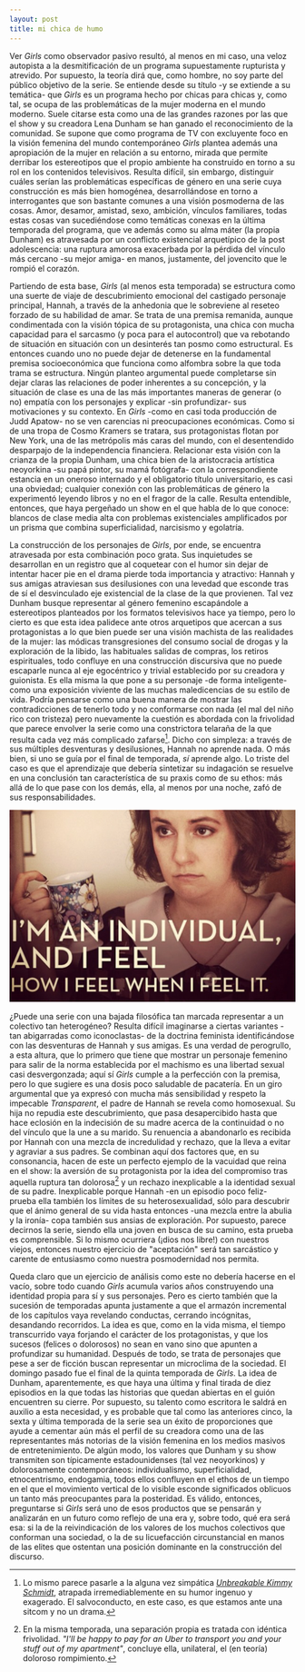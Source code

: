 ```yaml
---
layout: post
title: mi chica de humo
---
```


Ver *Girls* como observador pasivo resultó, al menos en mi caso, una veloz autopista a la desmitificación de un programa supuestamente rupturista y atrevido. Por supuesto, la teoría dirá que, como hombre, no soy parte del público objetivo de la serie. Se entiende desde su título -y se extiende a su temática- que *Girls* es un programa hecho por chicas para chicas y, como tal, se ocupa de las problemáticas de la mujer moderna en el mundo moderno. Suele citarse esta como una de las grandes razones por las que el show y su creadora Lena Dunham se han ganado el reconocimiento de la comunidad. Se supone que como programa de TV con excluyente foco en la visión femenina del mundo contemporáneo *Girls* plantea además una apropiación de la mujer en relación a su entorno, mirada que permite derribar los estereotipos que el propio ambiente ha construido en torno a su rol en los contenidos televisivos. Resulta difícil, sin embargo, distinguir cuáles serían las problemáticas específicas de género en una serie cuya construcción es más bien homogénea, desarrollándose en torno a interrogantes que son bastante comunes a una visión posmoderna de las cosas. Amor, desamor, amistad, sexo, ambición, vínculos familiares, todas estas cosas van sucediéndose como temáticas conexas en la última temporada del programa, que ve además como su alma máter (la propia Dunham) es atravesada por un conflicto existencial arquetípico de la post adolescencia: una ruptura amorosa exacerbada por la pérdida del vínculo más cercano -su mejor amiga- en manos, justamente, del jovencito que le rompió el corazón.

Partiendo de esta base, *Girls* (al menos esta temporada) se estructura como una suerte de viaje de descubrimiento emocional del castigado personaje principal, Hannah, a través de la anhedonia que le sobreviene al reseteo forzado de su habilidad de amar. Se trata de una premisa remanida, aunque condimentada con la visión tópica de su protagonista, una chica con mucha capacidad para el sarcasmo (y poca para el autocontrol) que va rebotando de situación en situación con un desinterés tan posmo como estructural. Es entonces cuando uno no puede dejar de detenerse en la fundamental premisa socioeconómica que funciona como alfombra sobre la que toda trama se estructura. Ningún planteo argumental puede completarse sin dejar claras las relaciones de poder inherentes a su concepción, y la situación de clase es una de las más importantes maneras de generar (o no) empatía con los personajes y explicar -sin profundizar- sus motivaciones y su contexto. En *Girls* -como en casi toda producción de Judd Apatow- no se ven carencias ni preocupaciones económicas. Como si de una tropa de Cosmo Kramers se tratara, sus protagonistas flotan por New York, una de las metrópolis más caras del mundo, con el desentendido desparpajo de la independencia financiera. Relacionar esta visión con la crianza de la propia Dunham, una chica bien de la aristocracia artística neoyorkina -su papá pintor, su mamá fotógrafa- con la correspondiente estancia en un oneroso internado y el obligatorio título universitario, es casi una obviedad; cualquier conexión con las problemáticas de género la experimentó leyendo libros y no en el fragor de la calle. Resulta entendible, entonces, que haya pergeñado un show en el que habla de lo que conoce: blancos de clase media alta con problemas existenciales amplificados por un prisma que combina superficialidad, narcisismo y egolatría.

La construcción de los personajes de *Girls*, por ende, se encuentra atravesada por esta combinación poco grata. Sus inquietudes se desarrollan en un registro que al coquetear con el humor sin dejar de intentar hacer pie en el drama pierde toda importancia y atractivo: Hannah y sus amigas atraviesan sus desilusiones con una levedad que esconde tras de sí el desvinculado eje existencial de la clase de la que provienen. Tal vez Dunham busque representar al género femenino escapándole a estereotipos planteados por los formatos televisivos hace ya tiempo, pero lo cierto es que esta idea palidece ante otros arquetipos que acercan a sus protagonistas a lo que bien puede ser una visión machista de las realidades de la mujer: las módicas transgresiones del consumo social de drogas y la exploración de la libido, las habituales salidas de compras, los retiros espirituales, todo confluye en una construcción discursiva que no puede escaparle nunca al eje egocéntrico y trivial establecido por su creadora y guionista. Es ella misma la que pone a su personaje -de forma inteligente- como una exposición viviente de las muchas maledicencias de su estilo de vida. Podría pensarse como una buena manera de mostrar las contradicciones de tenerlo todo y no conformarse con nada (el mal del niño rico con tristeza) pero nuevamente la cuestión es abordada con la frivolidad que parece envolver la serie como una constrictora telaraña de la que resulta cada vez más complicado zafarse[^fn-n1]. Dicho con simpleza: a través de sus múltiples desventuras y desilusiones, Hannah no aprende nada. O más bien, si uno se guía por el final de temporada, *sí* aprende algo. Lo triste del caso es que el aprendizaje que debería sintetizar su indagación se resuelve en una conclusión tan característica de su praxis como de su ethos: más allá de lo que pase con los demás, ella, al menos por una noche, zafó de sus responsabilidades.

![alt text](https://raw.githubusercontent.com/irigoin/irigoin.github.io/master/images/chiks.jpg "Filosofía barata y zapatos de marca")

¿Puede una serie con una bajada filosófica tan marcada representar a un colectivo tan heterogéneo? Resulta difícil imaginarse a ciertas variantes -tan abigarradas como iconoclastas- de la doctrina feminista identificándose con las desventuras de Hannah y sus amigas. Es una verdad de perogrullo, a esta altura, que lo primero que tiene que mostrar un personaje femenino para salir de la norma establecida por el machismo es una libertad sexual casi desvergonzada; aquí sí *Girls* cumple a la perfección con la premisa, pero lo que sugiere es una dosis poco saludable de pacatería. En un giro argumental que ya expresó con mucha más sensibilidad y respeto la impecable *Transparent*, el padre de Hannah se revela como homosexual. Su hija no repudia este descubrimiento, que pasa desapercibido hasta que hace eclosión en la indecisión de su madre acerca de la continuidad o no del vínculo que la une a su marido. Su renuencia a abandonarlo es recibida por Hannah con una mezcla de incredulidad y rechazo, que la lleva a evitar y agraviar a sus padres. Se combinan aquí dos factores que, en su consonancia, hacen de este un perfecto ejemplo de la vacuidad que reina en el show: la aversión de su protagonista por la idea del compromiso tras aquella ruptura tan dolorosa[^fn-n2] y un rechazo inexplicable a la identidad sexual de su padre. Inexplicable porque Hannah -en un episodio poco feliz- prueba ella también los límites de su heterosexualidad, sólo para descubrir que el ánimo general de su vida hasta entonces -una mezcla entre la abulia y la ironía- copa también sus ansias de exploración. Por supuesto, parece decirnos la serie, siendo ella una joven en busca de su camino, esta prueba es comprensible. Si lo mismo ocurriera (¡dios nos libre!) con nuestros viejos, entonces nuestro ejercicio de "aceptación" será tan sarcástico y carente de entusiasmo como nuestra posmodernidad nos permita.

Queda claro que un ejercicio de análisis como este no debería hacerse en el vacío, sobre todo cuando *Girls* acumula varios años construyendo una identidad propia para sí y sus personajes. Pero es cierto también que la sucesión de temporadas apunta justamente a que el armazón incremental de los capítulos vaya revelando conductas, cerrando incógnitas, desandando recorridos. La idea es que, como en la vida misma, el tiempo transcurrido vaya forjando el carácter de los protagonistas, y que los sucesos (felices o dolorosos) no sean en vano sino que apunten a profundizar su humanidad. Después de todo, se trata de personajes que pese a ser de ficción buscan representar un microclima de la sociedad. El domingo pasado fue el final de la quinta temporada de *Girls*. La idea de Dunham, aparentemente, es que haya una última y final tirada de diez episodios en la que todas las historias que quedan abiertas en el guión encuentren su cierre. Por supuesto, su talento como escritora le saldrá en auxilio a esta necesidad, y es probable que tal como las anteriores cinco, la sexta y última temporada de la serie sea un éxito de proporciones que ayude a cementar aún más el perfil de su creadora como una de las representantes más notorias de la visión femenina en los medios masivos de entretenimiento. De algún modo, los valores que Dunham y su show transmiten son típicamente estadounidenses (tal vez neoyorkinos) y dolorosamente contemporáneos: individualismo, superficialidad, etnocentrismo, endogamia, todos ellos confluyen en el ethos de un tiempo en el que el movimiento vertical de lo visible esconde significados oblicuos un tanto más preocupantes para la posteridad. Es válido, entonces, preguntarse si *Girls* será uno de esos productos que se pensarán y analizarán en un futuro como reflejo de una era y, sobre todo, qué era será esa: si la de la reivindicación de los valores de los muchos colectivos que conforman una sociedad, o la de su licuefacción circunstancial en manos de las elites que ostentan una posición dominante en la construcción del discurso.


[^fn-n1]: Lo mismo parece pasarle a la alguna vez simpática [*Unbreakable Kimmy Schmidt*](http://netflix.com/title/80025384), atrapada irremediablemente en su humor ingenuo y exagerado. El salvoconducto, en este caso, es que estamos ante una sitcom y no un drama.
[^fn-n2]: En la misma temporada, una separación propia es tratada con idéntica frivolidad. *"I'll be happy to pay for an Uber to transport you and your stuff out of my apartment"*, concluye ella, unilateral, el (en teoría) doloroso rompimiento.
